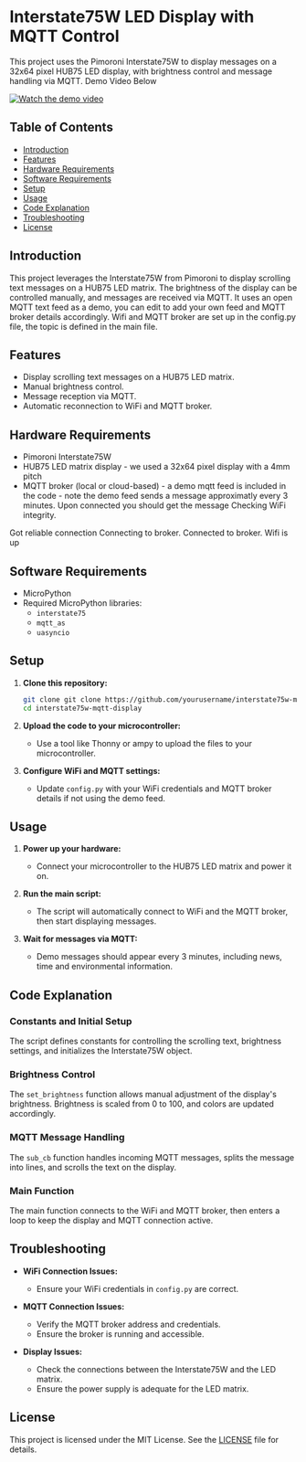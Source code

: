 
# Interstate75W LED Display with MQTT Control

This project uses the Pimoroni Interstate75W to display messages on a 32x64 pixel HUB75 LED display, with brightness control and message handling via MQTT. Demo Video Below

 [![Watch the demo video](https://img.youtube.com/vi/kG3OStmfXLk/0.jpg)](https://youtu.be/kG3OStmfXLk)

## Table of Contents

- [Introduction](#introduction)
- [Features](#features)
- [Hardware Requirements](#hardware-requirements)
- [Software Requirements](#software-requirements)
- [Setup](#setup)
- [Usage](#usage)
- [Code Explanation](#code-explanation)
- [Troubleshooting](#troubleshooting)
- [License](#license)

## Introduction

This project leverages the Interstate75W from Pimoroni to display scrolling text messages on a HUB75 LED matrix. The brightness of the display can be controlled manually, and messages are received via MQTT.
It uses an open MQTT text feed as a demo, you can edit to add your own feed and MQTT broker details accordingly. Wifi and MQTT broker are set up in the config.py file, the topic is defined in the main file.
## Features

- Display scrolling text messages on a HUB75 LED matrix.
- Manual brightness control.
- Message reception via MQTT.
- Automatic reconnection to WiFi and MQTT broker.

## Hardware Requirements

- Pimoroni Interstate75W
- HUB75 LED matrix display - we used a 32x64 pixel display with a 4mm pitch
- MQTT broker (local or cloud-based) - a demo mqtt feed is included in the code - note the demo feed sends a message approximatly every 3 minutes. Upon connected you should get the message Checking WiFi integrity.

Got reliable connection
Connecting to broker.
Connected to broker.
Wifi is  up


## Software Requirements

- MicroPython
- Required MicroPython libraries:
  - `interstate75`
  - `mqtt_as`
  - `uasyncio`

## Setup

1. **Clone this repository:**
   ```sh
   git clone git clone https://github.com/yourusername/interstate75w-mqtt-display.git
   cd interstate75w-mqtt-display
   ```

2. **Upload the code to your microcontroller:**
   - Use a tool like Thonny or ampy to upload the files to your microcontroller.

3. **Configure WiFi and MQTT settings:**
   - Update `config.py` with your WiFi credentials and MQTT broker details if not using the demo feed. 

## Usage

1. **Power up your hardware:**
   - Connect your microcontroller to the HUB75 LED matrix and power it on.

2. **Run the main script:**
   - The script will automatically connect to WiFi and the MQTT broker, then start displaying messages.

3. **Wait for messages via MQTT:**
   - Demo messages should appear every 3 minutes, including news, time and environmental information.

## Code Explanation

### Constants and Initial Setup

The script defines constants for controlling the scrolling text, brightness settings, and initializes the Interstate75W object.

### Brightness Control

The `set_brightness` function allows manual adjustment of the display's brightness. Brightness is scaled from 0 to 100, and colors are updated accordingly.

### MQTT Message Handling

The `sub_cb` function handles incoming MQTT messages, splits the message into lines, and scrolls the text on the display.

### Main Function

The main function connects to the WiFi and MQTT broker, then enters a loop to keep the display and MQTT connection active.

## Troubleshooting

- **WiFi Connection Issues:**
  - Ensure your WiFi credentials in `config.py` are correct.
 
- **MQTT Connection Issues:**
  - Verify the MQTT broker address and credentials.
  - Ensure the broker is running and accessible.

- **Display Issues:**
  - Check the connections between the Interstate75W and the LED matrix.
  - Ensure the power supply is adequate for the LED matrix.

## License

This project is licensed under the MIT License. See the [LICENSE](LICENSE) file for details.

